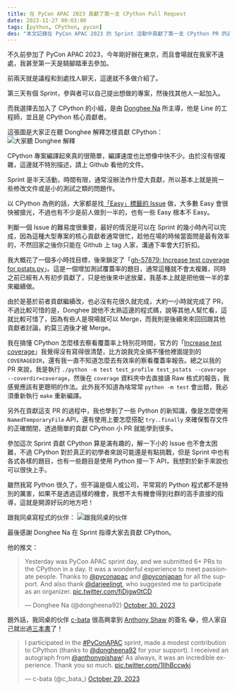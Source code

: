 ```yaml
---
title: 在 PyCon APAC 2023 貢獻了第一支 CPython Pull Request
date: 2023-11-27 00:03:00
tags: [python, CPython, pycon]
des: "本文記錄在 PyCon APAC 2023 的 Sprint 活動中貢獻了第一支 CPython PR 的過程"
---
```


不久前參加了 PyCon APAC 2023，今年剛好辦在東京，而且會場就在我家不遠處，我甚至第一天是騎腳踏車去參加。

前兩天就是議程和到處找人聊天，這邊就不多做介紹了。

第三天有個 Sprint，參與者可以自己提出想做的專案，然後找其他人一起加入。

而我選擇去加入了 CPython 的小組，是由 [Donghee Na](https://twitter.com/dongheena92) 所主導，他是 Line 的工程師，並且是 CPython 核心貢獻者。

這張圖是大家正在聽 Donghee 解釋怎樣貢獻 CPython：
![大家聽 Donghee 解釋](https://github.com/tigercosmos/blog/assets/18013815/541ea140-170c-495d-aae4-171d402e2556)

CPython 專案編譯起來真的很簡單，編譯速度也比想像中快不少。由於沒有很複雜，這邊就不特別描述，請上 Github 看他的文件。

Sprint 是半天活動，時間有限，通常沒辦法作什麼大貢獻，所以基本上就是挑一些修改文件或是小的測試之類的問題作。

以 CPython 為例的話，大家都是找[「Easy」標籤的 Issue](https://github.com/python/CPython/issues?q=is%3Aopen+is%3Aissue+label%3Aeasy) 做，大多數 Easy 會很快被搶光，不過也有不少是前人做到一半的，也有一些 Easy 根本不 Easy。

判斷一個 Issue 的難易度很重要，最好的情況是可以在 Sprint 的幾小時內可以完成，因為這種大型專案的核心貢獻者通常很忙，趁他在場的時候當面問是最有效率的，不然回家之後你只能在 Github 上 tag 人家，溝通下率會大打折扣。

我大概花了一個多小時找目標，後來鎖定了「[gh-57879: Increase test coverage for pstats.py](https://github.com/python/cpython/pull/111447)」。這是一個增加測試覆蓋率的題目，通常這種就不會太複雜，同時之前已經有人有初步貢獻了，只是他後來中途放棄，我基本上就是把他做一半的拿來繼續做。

由於是基於前者貢獻繼續改，也必沒有花很久就完成，大約一小時就完成了 PR，不過比較可惜的是，Donghee 說他不太熟這邊的程式碼，說等其他人幫忙看，這就比較可惜了，因為有些人是現場就可以 Merge，而我則是後續來來回回跟其他貢獻者討論，約莫三週後才被 Merge。

我在搞懂 CPython 怎麼樣去察看覆蓋率上特別花時間，官方的「[Increase test coverage](https://devguide.python.org/testing/coverage/)」我覺得沒有寫得很清楚，比方說我完全搞不懂他裡面提到的 `COVERAGEDIR`，還有我一直不知道怎麼去有效率的察看覆蓋率報告。總之以我的 PR 來說，我是執行 `./python -m test test_profile test_pstats --coverage --coverdir=coverage`，然後在 `coverage` 資料夾中去直接讀 Raw 格式的報告，我感覺應該有更聰明的作法。此外我不知道為啥常常 `python -m test` 會出錯，我必須重新執行 `make` 重新編譯。

另外在貢獻這支 PR 的過程中，我也學到了一些 Python 的新知識，像是怎麼使用 `NamedTemporaryFile` API，還有使用上要怎麼搭配 `try..finally` 來確保暫存文件的正確關閉，透過簡單的貢獻 CPython 小 PR 就能學到很多。

參加這次 Sprint 貢獻 CPython 算是滿有趣的，解一下小的 Issue 也不會太困難，不過 CPython 對於真正的初學者來說可能還是有點挑戰，但是 Sprint 中也有各式各樣的題目，也有一些題目是使用 Python 接一下 API，我想對於新手來說也可以很快上手。

雖然我寫 Python 很久了，但不論是個人或公司，平常寫的 Python 程式都不是特別的厲害，如果不是透過這樣的機會，我想不太有機會得到社群的高手直接的指導，這就是開源好玩的地方吧！

跟我同桌寫程式的伙伴：
![跟我同桌的伙伴](https://github.com/tigercosmos/blog/assets/18013815/2cbb0709-f303-4b6d-a098-cfcbddc357ad)

最後感謝 Donghee Na 在 Sprint 指導大家去貢獻 CPython。

他的推文：
<blockquote class="twitter-tweet"><p lang="en" dir="ltr">Yesterday was PyCon APAC sprint day, and we submitted 6+ PRs to the CPython in a day. It was a wonderful experience to meet passionate people. Thanks to <a href="https://twitter.com/pyconapac?ref_src=twsrc%5Etfw">@pyconapac</a> and <a href="https://twitter.com/pyconjapan?ref_src=twsrc%5Etfw">@pyconjapan</a> for all the support. And also thank <a href="https://twitter.com/darjeelingt?ref_src=twsrc%5Etfw">@darjeelingt</a>, who suggested me to participate as an organizer. <a href="https://t.co/fiDjgw0tCD">pic.twitter.com/fiDjgw0tCD</a></p>&mdash; Donghee Na (@dongheena92) <a href="https://twitter.com/dongheena92/status/1718925777847374235?ref_src=twsrc%5Etfw">October 30, 2023</a></blockquote> <script async src="https://platform.twitter.com/widgets.js" charset="utf-8"></script>

題外話，我同桌的伙伴 [c-bata](https://twitter.com/c_bata_) 很高興拿到 [Anthony Shaw](https://twitter.com/anthonypjshaw) 的簽名 😂，但人家自己就出過[三本書](https://www.amazon.co.jp/%E8%8A%9D%E7%94%B0-%E5%B0%86/e/B096XMSNRS?&linkCode=sl2&tag=nwpct1-twitter-profile-22&linkId=bfa9a74c037e611d23de81705cac7907&language=ja_JP&ref_=as_li_ss_tl)了！

<blockquote class="twitter-tweet"><p lang="en" dir="ltr">I participated in the <a href="https://twitter.com/hashtag/PyConAPAC?src=hash&amp;ref_src=twsrc%5Etfw">#PyConAPAC</a> sprint, made a modest contribution to CPython (thanks to <a href="https://twitter.com/dongheena92?ref_src=twsrc%5Etfw">@dongheena92</a> for your support). I received an autograph from <a href="https://twitter.com/anthonypjshaw?ref_src=twsrc%5Etfw">@anthonypjshaw</a>! As always, it was an incredible experience. Thank you so much. <a href="https://t.co/1IIhBccwkj">pic.twitter.com/1IIhBccwkj</a></p>&mdash; c-bata (@c_bata_) <a href="https://twitter.com/c_bata_/status/1718631302700945596?ref_src=twsrc%5Etfw">October 29, 2023</a></blockquote> <script async src="https://platform.twitter.com/widgets.js" charset="utf-8"></script>
